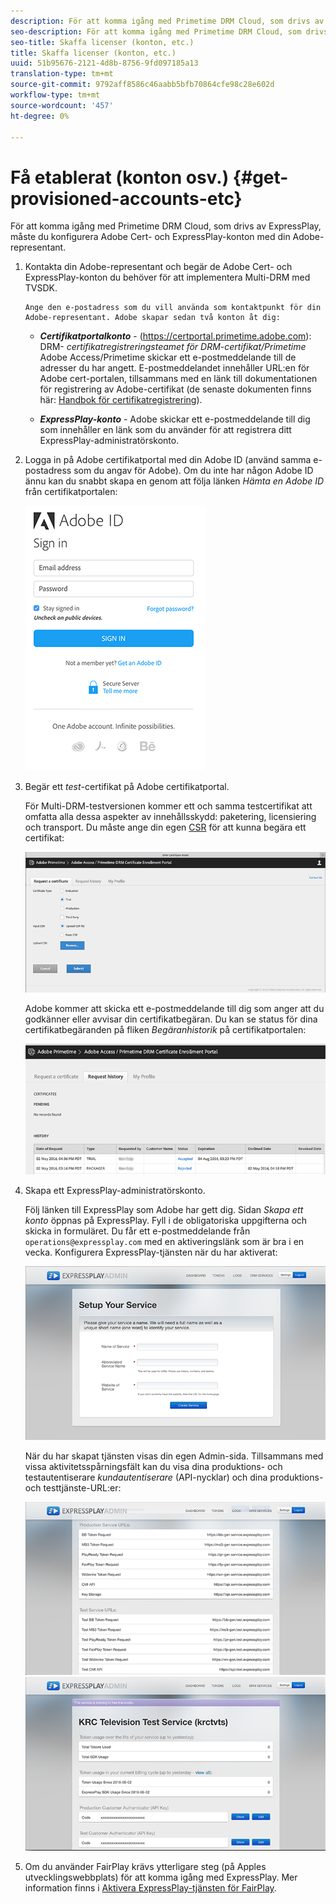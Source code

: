 ```yaml
---
description: För att komma igång med Primetime DRM Cloud, som drivs av ExpressPlay, måste du konfigurera Adobe Cert- och ExpressPlay-konton med din Adobe-representant.
seo-description: För att komma igång med Primetime DRM Cloud, som drivs av ExpressPlay, måste du konfigurera Adobe Cert- och ExpressPlay-konton med din Adobe-representant.
seo-title: Skaffa licenser (konton, etc.)
title: Skaffa licenser (konton, etc.)
uuid: 51b95676-2121-4d8b-8756-9fd097185a13
translation-type: tm+mt
source-git-commit: 9792aff8586c46aabb5bfb70864cfe98c28e602d
workflow-type: tm+mt
source-wordcount: '457'
ht-degree: 0%

---
```



# Få etablerat (konton osv.) {#get-provisioned-accounts-etc}

För att komma igång med Primetime DRM Cloud, som drivs av ExpressPlay, måste du konfigurera Adobe Cert- och ExpressPlay-konton med din Adobe-representant.

1. Kontakta din Adobe-representant och begär de Adobe Cert- och ExpressPlay-konton du behöver för att implementera Multi-DRM med TVSDK.

       Ange den e-postadress som du vill använda som kontaktpunkt för din Adobe-representant. Adobe skapar sedan två konton åt dig:
   
   * ***Certifikatportalkonto***  - (<span></span>https://certportal.primetime.adobe.com): DRM- *certifikatregistreringsteamet för DRM-certifikat/Primetime* Adobe Access/Primetime skickar ett e-postmeddelande till de adresser du har angett. E-postmeddelandet innehåller URL:en för Adobe cert-portalen, tillsammans med en länk till dokumentationen för registrering av Adobe-certifikat (de senaste dokumenten finns här: [Handbok för certifikatregistrering](../../../digital-rights-management/certificate-enrollment-guide/about-certs.md)).

   * ***ExpressPlay-konto***  - Adobe skickar ett e-postmeddelande till dig som innehåller en länk som du använder för att registrera ditt ExpressPlay-administratörskonto.

1. Logga in på Adobe certifikatportal med din Adobe ID (använd samma e-postadress som du angav för Adobe). Om du inte har någon Adobe ID ännu kan du snabbt skapa en genom att följa länken *Hämta en Adobe ID* från certifikatportalen:

   <!--<a id="fig_mst_gtj_wv"></a>-->

   ![](assets/cert_portal_sign-in-page-web.png)

1. Begär ett *test*-certifikat på Adobe certifikatportal.

   För Multi-DRM-testversionen kommer ett och samma testcertifikat att omfatta alla dessa aspekter av innehållsskydd: paketering, licensiering och transport. Du måste ange din egen [CSR](../../../digital-rights-management/certificate-enrollment-guide/request-certs/gen-cert-signing-req.md) för att kunna begära ett certifikat:
   <!--<a id="fig_op1_xwj_wv"></a>-->

   ![](assets/cert_portal_trial_request-web.png)

   Adobe kommer att skicka ett e-postmeddelande till dig som anger att du godkänner eller avvisar din certifikatbegäran. Du kan se status för dina certifikatbegäranden på fliken *Begäranhistorik* på certifikatportalen:
   <!--<a id="fig_gkl_myj_wv"></a>-->

   ![](assets/cert_portal_request_history-web.png)

1. Skapa ett ExpressPlay-administratörskonto.

   Följ länken till ExpressPlay som Adobe har gett dig. Sidan *Skapa ett konto* öppnas på ExpressPlay. Fyll i de obligatoriska uppgifterna och skicka in formuläret. Du får ett e-postmeddelande från `operations@expressplay.com` med en aktiveringslänk som är bra i en vecka. Konfigurera ExpressPlay-tjänsten när du har aktiverat:
   <!--<a id="fig_cjl_ztk_wv"></a>-->

   ![](assets/expressplay_create_service-web.png)

   När du har skapat tjänsten visas din egen Admin-sida. Tillsammans med vissa aktivitetsspårningsfält kan du visa dina produktions- och testautentiserare *kundautentiserare* (API-nycklar) och dina produktions- och testtjänste-URL:er:

   <!--<a id="fig_c5h_xdl_wv"></a>-->

   ![](assets/expressplay_admin_dashboard_2-web.png) ![](assets/expressplay_admin_dashboard-web.png)

1. Om du använder FairPlay krävs ytterligare steg (på Apples utvecklingswebbplats) för att komma igång med ExpressPlay. Mer information finns i [Aktivera ExpressPlay-tjänsten för FairPlay](../../multi-drm-workflows/p-l-and-p/fairplay-workflow.md#enable-expressplay-service-for-fairplay).
